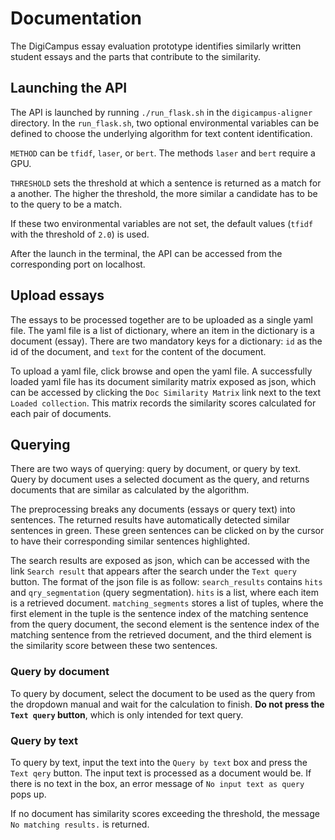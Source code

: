 # Documentation

The DigiCampus essay evaluation prototype identifies similarly written student essays and the parts that contribute to the similarity.

## Launching the API

The API is launched by running `./run_flask.sh` in the `digicampus-aligner` directory. In the `run_flask.sh`, two optional environmental variables can be defined to choose the underlying algorithm for text content identification.

`METHOD` can be `tfidf`, `laser`, or `bert`. The methods `laser` and `bert` require a GPU.

`THRESHOLD` sets the threshold at which a sentence is returned as a match for a another. The higher the threshold, the more similar a candidate has to be to the query to be a match.

If these two environmental variables are not set, the default values (`tfidf` with the threshold of `2.0`) is used.

After the launch in the terminal, the API can be accessed from the corresponding port on localhost.

## Upload essays

The essays to be processed together are to be uploaded as a single yaml file. The yaml file is a list of dictionary, where an item in the dictionary is a document (essay). There are two mandatory keys for a dictionary: `id` as the id of the document, and `text` for the content of the document.

To upload a yaml file, click browse and open the yaml file. A successfully loaded yaml file has its document similarity matrix exposed as json, which can be accessed by clicking the `Doc Similarity Matrix` link next to the text `Loaded collection`. This matrix records the similarity scores calculated for each pair of documents.

## Querying

There are two ways of querying: query by document, or query by text. Query by document uses a selected document as the query, and returns documents that are similar as calculated by the algorithm.

The preprocessing breaks any documents (essays or query text) into sentences. The returned results have automatically detected similar sentences in green. These green sentences can be clicked on by the cursor to have their corresponding similar sentences highlighted.

The search results are exposed as json, which can be accessed with the link `Search result` that appears after the search under the `Text query` button. The format of the json file is as follow: `search_results` contains `hits` and `qry_segmentation` (query segmentation). `hits` is a list, where each item is a retrieved document. `matching_segments` stores a list of tuples, where the first element in the tuple is the sentence index of the matching sentence from the query document, the second element is the sentence index of the matching sentence from the retrieved document, and the third element is the similarity score between these two sentences.

### Query by document

To query by document, select the document to be used as the query from the dropdown manual and wait for the calculation to finish. **Do not press the `Text query` button**, which is only intended for text query.

### Query by text

To query by text, input the text into the `Query by text` box and press the `Text qery` button. The input text is processed as a document would be. If there is no text in the box, an error message of `No input text as query` pops up.

If no document has similarity scores exceeding the threshold, the message `No matching results.` is returned.
